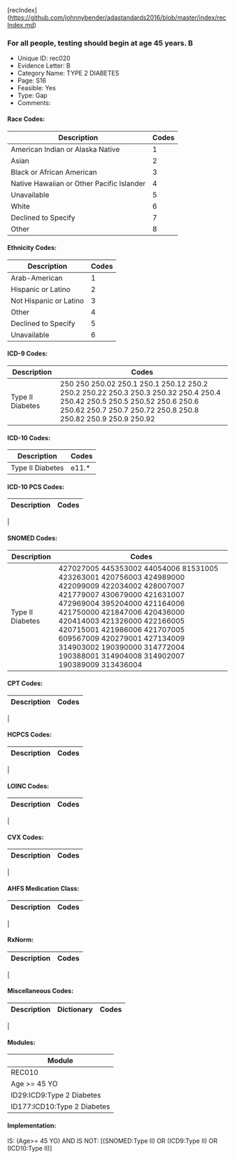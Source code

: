 [recIndex] (https://github.com/johnnybender/adastandards2016/blob/master/index/recIndex.md)

### **For all people, testing should begin at age 45 years. B**
* Unique ID: rec020
* Evidence Letter: B
* Category Name: TYPE 2 DIABETES
* Page: S16
* Feasible: Yes
* Type: Gap
* Comments: 

#### Race Codes:

Description | Codes
----------- | -----
American Indian or Alaska Native | 1					
Asian | 2					
Black or African American	| 3					
Native Hawaiian or Other Pacific Islander | 4
Unavailable	| 5
White	| 6
Declined to Specify	| 7					
Other	| 8					

#### Ethnicity Codes:

Description | Codes
----------- | -----
Arab-American	| 1
Hispanic or Latino | 2
Not Hispanic or Latino	| 3
Other	| 4
Declined to Specify	| 5
Unavailable	| 6

#### ICD-9 Codes:

Description | Codes
----------- | -----
Type II Diabetes | 250	250	250.02	250.1	250.1	250.12	250.2	250.2	250.22	250.3	250.3	250.32	250.4	250.4	250.42	250.5	250.5	250.52	250.6	250.6	250.62	250.7	250.7	250.72	250.8	250.8	250.82	250.9	250.9	250.92

#### ICD-10 Codes:

Description | Codes
----------- | -----
Type II Diabetes | e11.*

#### ICD-10 PCS Codes:

Description | Codes
----------- | -----
|

#### SNOMED Codes:

Description | Codes
----------- | -----
Type II Diabetes | 427027005	445353002	44054006	81531005	423263001	420756003	424989000	422099009	422034002	428007007	421779007	430679000	421631007	472969004	395204000	421164006	421750000	421847006	420436000	420414003	421326000	422166005	420715001	421986006	421707005	609567009	420279001	427134009	314903002	190390000	314772004	190388001	314904008	314902007	190389009	313436004

#### CPT Codes:

Description | Codes
----------- | -----
|

#### HCPCS Codes:

Description | Codes
----------- | -----
|

#### LOINC Codes:

Description | Codes
----------- | -----
|

#### CVX Codes:

Description | Codes
----------- | -----
|

#### AHFS Medication Class:

Description | Codes
----------- | -----
|

#### RxNorm:

Description | Codes
----------- | -----
|

#### Miscellaneous Codes:

Description | Dictionary | Codes
----------- | ---------- | -----
|

#### Modules:

Module |
------ |
REC010 |
Age >= 45 YO |
ID29:ICD9:Type 2 Diabetes |
ID177:ICD10:Type 2 Diabetes |

#### Implementation:

IS: (Age>= 45 YO)
AND
IS NOT: [(SNOMED:Type II) OR (ICD9:Type II) OR (ICD10:Type II)]

